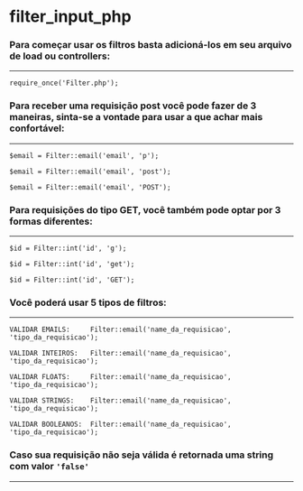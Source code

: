 # filter_input_php

### Para começar usar os filtros basta adicioná-los em seu arquivo de load ou controllers:
---
```
require_once('Filter.php');
```

### Para receber uma requisição post você pode fazer de 3 maneiras, sinta-se a vontade para usar a que achar mais confortável:
---
```
$email = Filter::email('email', 'p');

$email = Filter::email('email', 'post');

$email = Filter::email('email', 'POST');
```

### Para requisições do tipo GET, você também pode optar por 3 formas diferentes:
---
```
$id = Filter::int('id', 'g');

$id = Filter::int('id', 'get');

$id = Filter::int('id', 'GET');
```

### Você poderá usar 5 tipos de filtros:
---
```
VALIDAR EMAILS:     Filter::email('name_da_requisicao', 'tipo_da_requisicao');

VALIDAR INTEIROS:   Filter::email('name_da_requisicao', 'tipo_da_requisicao');

VALIDAR FLOATS:     Filter::email('name_da_requisicao', 'tipo_da_requisicao');

VALIDAR STRINGS:    Filter::email('name_da_requisicao', 'tipo_da_requisicao');

VALIDAR BOOLEANOS:  Filter::email('name_da_requisicao', 'tipo_da_requisicao');
```

### Caso sua requisição não seja válida é retornada uma string com valor ```'false'```
---
